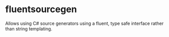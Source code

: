 # fluentsourcegen
Allows using C# source generators using a fluent, type safe interface rather than string templating.
